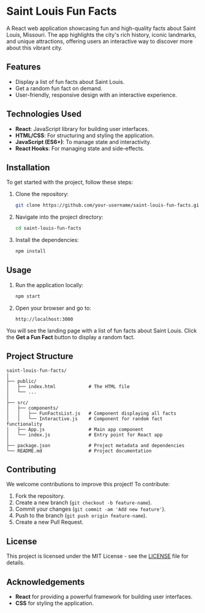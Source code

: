 # Saint Louis Fun Facts

A React web application showcasing fun and high-quality facts about Saint Louis, Missouri. The app highlights the city's rich history, iconic landmarks, and unique attractions, offering users an interactive way to discover more about this vibrant city.

## Features

- Display a list of fun facts about Saint Louis.
- Get a random fun fact on demand.
- User-friendly, responsive design with an interactive experience.

## Technologies Used

- **React**: JavaScript library for building user interfaces.
- **HTML/CSS**: For structuring and styling the application.
- **JavaScript (ES6+)**: To manage state and interactivity.
- **React Hooks**: For managing state and side-effects.

## Installation

To get started with the project, follow these steps:

1. Clone the repository:
   ```bash
   git clone https://github.com/your-username/saint-louis-fun-facts.git
   ```
   
2. Navigate into the project directory:
   ```bash
   cd saint-louis-fun-facts
   ```

3. Install the dependencies:
   ```bash
   npm install
   ```

## Usage

1. Run the application locally:
   ```bash
   npm start
   ```

2. Open your browser and go to:
   ```
   http://localhost:3000
   ```

You will see the landing page with a list of fun facts about Saint Louis. Click the **Get a Fun Fact** button to display a random fact.

## Project Structure

```
saint-louis-fun-facts/
│
├── public/
│   ├── index.html            # The HTML file
│   └── ...
│
├── src/
│   ├── components/
│   │   ├── FunFactsList.js   # Component displaying all facts
│   │   └── Interactive.js    # Component for random fact functionality
│   ├── App.js                # Main app component
│   └── index.js              # Entry point for React app
│
├── package.json              # Project metadata and dependencies
└── README.md                 # Project documentation
```

## Contributing

We welcome contributions to improve this project! To contribute:

1. Fork the repository.
2. Create a new branch (`git checkout -b feature-name`).
3. Commit your changes (`git commit -am 'Add new feature'`).
4. Push to the branch (`git push origin feature-name`).
5. Create a new Pull Request.

## License

This project is licensed under the MIT License - see the [LICENSE](LICENSE) file for details.

## Acknowledgements

- **React** for providing a powerful framework for building user interfaces.
- **CSS** for styling the application.
